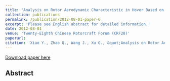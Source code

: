 ```yaml
---
title: "Analysis on Rotor Aerodynamic Characteristic in Hover Based on CFD/CSD Weak Coupling Method"
collection: publications
permalink: /publication/2012-08-01-paper-6
excerpt: 'Please see English abstract for detailed information.'
date: 2012-08-01
venue: 'Twenty-Eighth Chinese Rotorcraft Forum (CRF28)'
paperurl: 
citation: 'Xiao Y., Zhao Q., Wang J., Xu G., &quot;Analysis on Rotor Aerodynamic Characteristic in Hover Based on CFD/CSD Weak Coupling Method&quot;, <i>CRF28</i>, Shangyu, China, August 14-16, 2012.'
---
```

[Download paper here](https://max.book118.com/html/2015/0611/18849279.shtm)

Abstract
--------

